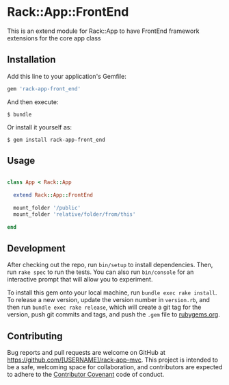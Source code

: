 # Rack::App::FrontEnd

This is an extend module for Rack::App to have FrontEnd framework extensions for the core app class

## Installation

Add this line to your application's Gemfile:

```ruby
gem 'rack-app-front_end'
```

And then execute:

    $ bundle

Or install it yourself as:

    $ gem install rack-app-front_end

## Usage

```ruby

class App < Rack::App
  
  extend Rack::App::FrontEnd 
  
  mount_folder '/public'
  mount_folder 'relative/folder/from/this'
  
end

```


## Development

After checking out the repo, run `bin/setup` to install dependencies. Then, run `rake spec` to run the tests. You can also run `bin/console` for an interactive prompt that will allow you to experiment.

To install this gem onto your local machine, run `bundle exec rake install`. To release a new version, update the version number in `version.rb`, and then run `bundle exec rake release`, which will create a git tag for the version, push git commits and tags, and push the `.gem` file to [rubygems.org](https://rubygems.org).

## Contributing

Bug reports and pull requests are welcome on GitHub at https://github.com/[USERNAME]/rack-app-mvc. This project is intended to be a safe, welcoming space for collaboration, and contributors are expected to adhere to the [Contributor Covenant](contributor-covenant.org) code of conduct.


